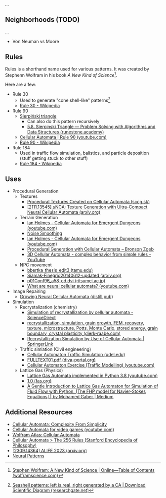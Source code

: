 ...

## Neighborhoods (TODO)
...
- Von Neuman vs Moore

## Rules
Rules is a shorthand name used for various patterns. It was created by Stephenn Wolfram in his book *A New Kind of Science*[^1].

Here are a few:
- Rule 30
	- Used to generate "cone shell-like" patterns[^2]
	- [Rule 30 - Wikipedia](https://en.wikipedia.org/wiki/Rule_30)
- Rule 90
	- [Sierpiński triangle](https://en.wikipedia.org/wiki/Sierpi%C5%84ski_triangle)
		- Can also do this pattern recursively
		- [5.8. Sierpinski Triangle — Problem Solving with Algorithms and Data Structures (runestone.academy)](https://runestone.academy/ns/books/published/pythonds/Recursion/pythondsSierpinskiTriangle.html)
	- [Cellular Automata | Rule 90 (youtube.com)](https://www.youtube.com/watch?v=Tx8Dk1AqQ-8)
	- [Rule 90 - Wikipedia](https://en.wikipedia.org/wiki/Rule_90#:~:text=Rule%2090%20is%20an%20elementary%20cellular%20automaton.,cells%20is%20called%20a%20configuration.)
- Rule 184
	- Used in traffic flow simulation, balistics, and particle deposition (stuff getting stuck to other stuff)
	- [Rule 184 - Wikipedia](https://en.wikipedia.org/wiki/Rule_184)

## Uses
- Procedural Generation
	- Textures
		- [Procedural Textures Created on Cellular Automata (sccg.sk)](http://sccg.sk/~borovsky/rigorous_thesis/version111.htm)
		- [[2111.13545] $μ$NCA: Texture Generation with Ultra-Compact Neural Cellular Automata (arxiv.org)](https://arxiv.org/abs/2111.13545)
	- Terrain Generation
		- [Ian Holmes - Cellular Automata for Emergent Dungeons (youtube.com)](https://www.youtube.com/watch?v=b2VkgcC1xRc)
		- [Noise Smoothing](https://www.youtube.com/watch?v=slTEz6555Ts)
		- [Ian Holmes - Cellular Automata for Emergent Dungeons (youtube.com)](https://www.youtube.com/watch?v=b2VkgcC1xRc)
		- [Procedural Generation with Cellular Automata – Bronson Zgeb](https://bronsonzgeb.com/index.php/2022/01/30/procedural-generation-with-cellular-automata/)
		- [3D Cellular Automata - complex behavior from simple rules - YouTube](https://www.youtube.com/watch?v=63qlEpO73C4)
	- NPC movement
		- [bbertka_thesis_edit3 (tamu.edu)](https://oaktrust.library.tamu.edu/bitstream/handle/1969.1/ETD-TAMU-2010-12-8736/BERTKA-THESIS.pdf?isAllowed=y&sequence=2)
		- [Siamak-Finegrid20140612-updated (arxiv.org)](https://arxiv.org/ftp/arxiv/papers/1406/1406.3567.pdf)
		- [p01Conf96_a58-cd.dvi (ritsumei.ac.jp)](https://www.ice.ci.ritsumei.ac.jp/~ruck/PAP/netgames06.pdf)
		- [What are neural cellular automata? (youtube.com)](https://www.youtube.com/watch?v=3H79ZcBuw4M)
- Image Repairing
	- [Growing Neural Cellular Automata (distill.pub)](https://distill.pub/2020/growing-ca/)
- Simulation
	- Recrystalization (chemistry)
		- [Simulation of recrystallization by cellular automata - ScienceDirect](https://www.sciencedirect.com/science/article/abs/pii/0956715191901832)
		- [recrystallization, simulation, grain growth, FEM, recovery, texture, microstructure, Potts, Monte Carlo, stored energy, grain boundary, crystal plasticity (dierk-raabe.com)](https://www.dierk-raabe.com/reprints/cellular-automata/)
		- [Recrystallization Simulation by Use of Cellular Automata | SpringerLink](https://link.springer.com/chapter/10.1007/978-1-4020-3286-8_113)
	- Traffic simlation (Civil engineering)
		- [Cellular Automaton Traffic Simulation (udel.edu)](https://udel.edu/~mm/traffic/ca.html)
		- [FULLTEXT01.pdf (diva-portal.org)](https://uu.diva-portal.org/smash/get/diva2:483914/FULLTEXT01.pdf)
		- [Cellular Automaton Exercise (Traffic Modelling) (youtube.com)](https://www.youtube.com/watch?v=A_a9GHu0XzQ)
	- Lattice Gas (Physics)
		- [Lattice Gas Automata implemented in Python 3.8 (youtube.com)](https://www.youtube.com/watch?v=pNPIFz8g3c0)
		- [1.0 (fas.org)](https://sgp.fas.org/othergov/doe/lanl/pubs/00285743.pdf)
		- [A Gentle Introduction to Lattice Gas Automaton for Simulation of Fluid Flow with Python. [The FHP model for Navier-Stokes Equations] | by Mohamed Gaber | Medium](https://mohamed-gaber.medium.com/a-gentle-introduction-to-lattice-gas-automaton-for-simulation-of-fluid-flow-with-python-f285884dcc09)


## Additional Resources
- [Cellular Automata: Complexity From Simplicity](https://www.youtube.com/watch?v=t_HcBAO_Yas)
- [Cellular Automata for video games (youtube.com)](https://www.youtube.com/watch?v=JEPHf9n3Dgc)
- [Wolfram Atlas: Cellular Automata](https://atlas.wolfram.com/TOC/TOC_101.html)
- [Cellular Automata > The 256 Rules (Stanford Encyclopedia of Philosophy)](https://plato.stanford.edu/entries/cellular-automata/supplement.html)
- [[2309.14364] ALIFE 2023 (arxiv.org)](https://ar5iv.labs.arxiv.org/html/2309.14364)
- [Neural Patterns](https://neuralpatterns.io/)

[^1]: [Stephen Wolfram: A New Kind of Science | Online—Table of Contents (wolframscience.com)](https://www.wolframscience.com/nks/)
[^2]: [Seashell patterns: left is real, right generated by a CA | Download Scientific Diagram (researchgate.net)](https://www.researchgate.net/figure/Seashell-patterns-left-is-real-right-generated-by-a-CA-Source-3_fig1_272359229)